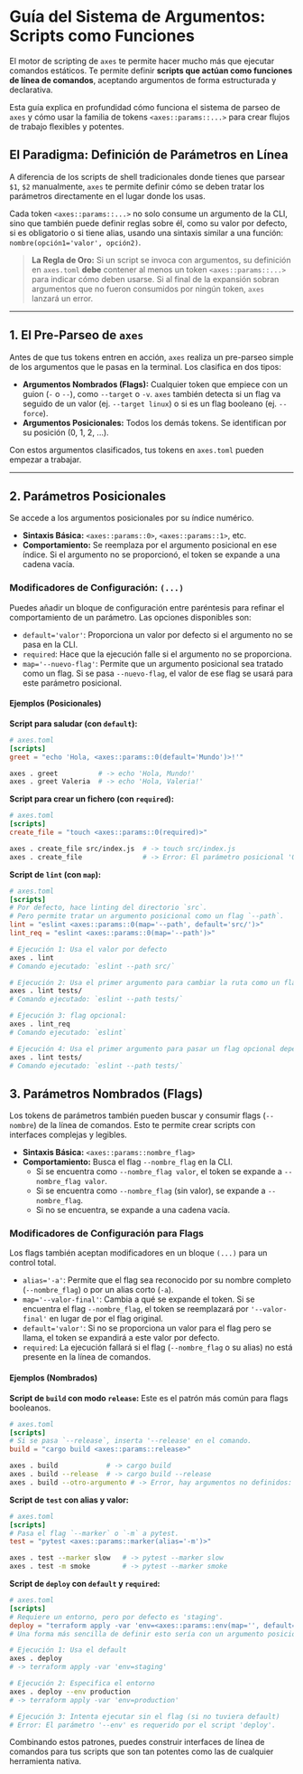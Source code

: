 # Guía del Sistema de Argumentos: Scripts como Funciones

El motor de scripting de `axes` te permite hacer mucho más que ejecutar comandos estáticos. Te permite definir **scripts que actúan como funciones de línea de comandos**, aceptando argumentos de forma estructurada y declarativa.

Esta guía explica en profundidad cómo funciona el sistema de parseo de `axes` y cómo usar la familia de tokens `<axes::params::...>` para crear flujos de trabajo flexibles y potentes.

## El Paradigma: Definición de Parámetros en Línea

A diferencia de los scripts de shell tradicionales donde tienes que parsear `$1`, `$2` manualmente, `axes` te permite definir cómo se deben tratar los parámetros directamente en el lugar donde los usas.

Cada token `<axes::params::...>` no solo consume un argumento de la CLI, sino que también puede definir reglas sobre él, como su valor por defecto, si es obligatorio o si tiene alias, usando una sintaxis similar a una función: `nombre(opción1='valor', opción2)`.

> **La Regla de Oro:** Si un script se invoca con argumentos, su definición en `axes.toml` **debe** contener al menos un token `<axes::params::...>` para indicar cómo deben usarse. Si al final de la expansión sobran argumentos que no fueron consumidos por ningún token, `axes` lanzará un error.

---

## 1. El Pre-Parseo de `axes`

Antes de que tus tokens entren en acción, `axes` realiza un pre-parseo simple de los argumentos que le pasas en la terminal. Los clasifica en dos tipos:

* **Argumentos Nombrados (Flags):** Cualquier token que empiece con un guion (`-` o `--`), como `--target` o `-v`. `axes` también detecta si un flag va seguido de un valor (ej. `--target linux`) o si es un flag booleano (ej. `--force`).
* **Argumentos Posicionales:** Todos los demás tokens. Se identifican por su posición (0, 1, 2, ...).

Con estos argumentos clasificados, tus tokens en `axes.toml` pueden empezar a trabajar.

---

## 2. Parámetros Posicionales

Se accede a los argumentos posicionales por su índice numérico.

* **Sintaxis Básica:** `<axes::params::0>`, `<axes::params::1>`, etc.
* **Comportamiento:** Se reemplaza por el argumento posicional en ese índice. Si el argumento no se proporcionó, el token se expande a una cadena vacía.

### Modificadores de Configuración: `(...)`

Puedes añadir un bloque de configuración entre paréntesis para refinar el comportamiento de un parámetro. Las opciones disponibles son:

* `default='valor'`: Proporciona un valor por defecto si el argumento no se pasa en la CLI.
* `required`: Hace que la ejecución falle si el argumento no se proporciona.
* `map='--nuevo-flag'`: Permite que un argumento posicional sea tratado como un flag. Si se pasa `--nuevo-flag`, el valor de ese flag se usará para este parámetro posicional.

#### **Ejemplos (Posicionales)**

**Script para saludar (con `default`):**

```toml
# axes.toml
[scripts]
greet = "echo 'Hola, <axes::params::0(default='Mundo')>!'"
```

```sh
axes . greet          # -> echo 'Hola, Mundo!'
axes . greet Valeria  # -> echo 'Hola, Valeria!'
```

**Script para crear un fichero (con `required`):**

```toml
# axes.toml
[scripts]
create_file = "touch <axes::params::0(required)>"
```

```sh
axes . create_file src/index.js  # -> touch src/index.js
axes . create_file               # -> Error: El parámetro posicional '0' es requerido.
```

**Script de `lint` (con `map`):**

```toml
# axes.toml
[scripts]
# Por defecto, hace linting del directorio `src`.
# Pero permite tratar un argumento posicional como un flag `--path`.
lint = "eslint <axes::params::0(map='--path', default='src/')>"
lint_req = "eslint <axes::params::0(map='--path')>"
```

```sh
# Ejecución 1: Usa el valor por defecto
axes . lint
# Comando ejecutado: `eslint --path src/`

# Ejecución 2: Usa el primer argumento para cambiar la ruta como un flag
axes . lint tests/
# Comando ejecutado: `eslint --path tests/`

# Ejecución 3: flag opcional:
axes . lint_req
# Comando ejecutado: `eslint`

# Ejecución 4: Usa el primer argumento para pasar un flag opcional dependiendo si existe o no el argumento.
axes . lint tests/
# Comando ejecutado: `eslint --path tests/`

```

## 3. Parámetros Nombrados (Flags)

Los tokens de parámetros también pueden buscar y consumir flags (`--nombre`) de la línea de comandos. Esto te permite crear scripts con interfaces complejas y legibles.

* **Sintaxis Básica:** `<axes::params::nombre_flag>`
* **Comportamiento:** Busca el flag `--nombre_flag` en la CLI.
  * Si se encuentra como `--nombre_flag valor`, el token se expande a `--nombre_flag valor`.
  * Si se encuentra como `--nombre_flag` (sin valor), se expande a `--nombre_flag`.
  * Si no se encuentra, se expande a una cadena vacía.

### Modificadores de Configuración para Flags

Los flags también aceptan modificadores en un bloque `(...)` para un control total.

* `alias='-a'`: Permite que el flag sea reconocido por su nombre completo (`--nombre_flag`) o por un alias corto (`-a`).
* `map='--valor-final'`: Cambia a qué se expande el token. Si se encuentra el flag `--nombre_flag`, el token se reemplazará por `'--valor-final'` en lugar de por el flag original.
* `default='valor'`: Si no se proporciona un valor para el flag pero se llama, el token se expandirá a este valor por defecto.
* `required`: La ejecución fallará si el flag (`--nombre_flag` o su alias) no está presente en la línea de comandos.

#### **Ejemplos (Nombrados)**

**Script de `build` con modo `release`:**
Este es el patrón más común para flags booleanos.

```toml
# axes.toml
[scripts]
# Si se pasa `--release`, inserta '--release' en el comando.
build = "cargo build <axes::params::release>"
```

```sh
axes . build            # -> cargo build
axes . build --release  # -> cargo build --release
axes . build --otro-argumento # -> Error, hay argumentos no definidos: ['--otro-argumento']
```

**Script de `test` con alias y valor:**

```toml
# axes.toml
[scripts]
# Pasa el flag `--marker` o `-m` a pytest.
test = "pytest <axes::params::marker(alias='-m')>"
```

```sh
axes . test --marker slow   # -> pytest --marker slow
axes . test -m smoke        # -> pytest --marker smoke
```

**Script de `deploy` con `default` y `required`:**

```toml
# axes.toml
[scripts]
# Requiere un entorno, pero por defecto es 'staging'.
deploy = "terraform apply -var 'env=<axes::params::env(map='', default='staging', required)>'"
# Una forma más sencilla de definir esto sería con un argumento posicional, pero el ejemplo muestra el poder de uso de incluso usar flags como argumentos posicionales si se desea para tu propia estructura.
```

```sh
# Ejecución 1: Usa el default
axes . deploy
# -> terraform apply -var 'env=staging'

# Ejecución 2: Especifica el entorno
axes . deploy --env production
# -> terraform apply -var 'env=production'

# Ejecución 3: Intenta ejecutar sin el flag (si no tuviera default)
# Error: El parámetro '--env' es requerido por el script 'deploy'.
```

Combinando estos patrones, puedes construir interfaces de línea de comandos para tus scripts que son tan potentes como las de cualquier herramienta nativa.
